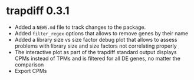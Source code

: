 # trapdiff 0.3.1

* Added a `NEWS.md` file to track changes to the package.
* Added `filter_regex` options that allows to remove genes by their name
* Added a library size vs size factor debug plot that allows to assess problems with library size and size factors not correlating properly
* The interactive plot as part of the trapdiff standard output displays CPMs instead of TPMs and is filtered for all DE genes, no matter the comparison
* Export CPMs

